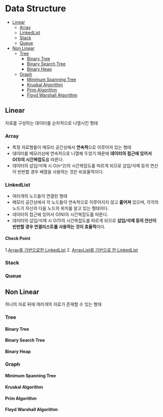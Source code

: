 # Data Structure
- [Linear](#linear)
  - [Array](#array)
  - [LinkedList](#linkedlist)
  - [Stack](#stack)
  - [Queue](#queue)
- [Non Linear](#non-linear)
  - [Tree](#tree)
    - [Binary Tree](#binary-tree)
    - [Binary Search Tree](#binary-search-tree)
    - [Binary Heap](#binary-heap)
  - [Graph](#graph)
    - [Minimum Spanning Tree](#minimum-spanning-tree)
    - [Kruskal Algorithm](#kruskal-algorithm)
    - [Prim Algorithm](#prim-algorithm)
    - [Floyd Warshall Algorithm](#floyd-warshall-algorithm)

## Linear
자료를 구성하는 데이터를 순차적으로 나열시킨 형태

### Array
- 특정 자료형들이 메모리 공간상에서 **연속적**으로 이루어져 있는 형태
- 데이터를 메모리상에 연속적으로 나열해 두었기 때문에 **데이터의 접근에 있어서 O(1)의 시간복잡도**를 따른다.
- 데이터의 삽입/삭제 시 O(n^2)의 시간복잡도를 따르게 되므로 삽입/삭제 등의 연산이 빈번할 경우 배열을 사용하는 것은 비효율적이다.

### LinkedList
- 여러개의 노드들이 연결된 형태
- 메모리 공간상에서 각 노드들이 연속적으로 이루어지지 않고 **흩어져** 있으며, 각각의 노드가 자신의 다음 노드의 위치를 알고 있는 형태이다.
- 데이터의 접근에 있어서 O(N)의 시간복잡도를 따른다.
-  데이터의 삽입/삭제 시 O(1)의 시간복잡도를 따르게 되므로 **삽입/삭제 등의 연산이 빈번할 경우 연결리스트를 사용하는 것이 효율적**이다.

#### Check Point
1.[Array를 기반으로한 LinkedList](https://github.com/BinSin/Interview_Question/tree/master/ImportantCoding/Interview/src/DataStructure/ArrayBasedOnlinkedlist)
2. [ArrayList를 기반으로 한 LinkedList](https://github.com/BinSin/Interview_Question/tree/master/ImportantCoding/Interview/src/DataStructure/LinkedlistBasedOnArray)
### Stack


###  Queue


## Non Linear
하나의 자료 뒤에 여러개의 자료가 존재할 수 있는 형태

### Tree


#### Binary Tree


#### Binary Search Tree


#### Binary Heap


### Graph


#### Minimum Spanning Tree


#### Kruskal Algorithm


#### Prim Algorithm


#### Floyd Warshall Algorithm
